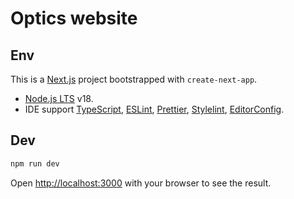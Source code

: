 # Optics website

## Env

This is a [Next.js](https://nextjs.org) project bootstrapped with `create-next-app`.

- [Node.js LTS](https://nodejs.org) v18.
- IDE support [TypeScript](https://code.visualstudio.com/docs/languages/typescript), [ESLint](https://eslint.org/docs/user-guide/integrations), [Prettier](https://prettier.io/docs/en/editors.html), [Stylelint](https://marketplace.visualstudio.com/items?itemName=stylelint.vscode-stylelint), [EditorConfig](https://editorconfig.org).

## Dev

```sh
npm run dev
```

Open [http://localhost:3000](http://localhost:3000) with your browser to see the result.
